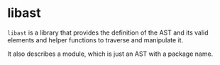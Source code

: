 # libast

`libast` is a library that provides the definition of the AST and its valid elements and helper functions to traverse and manipulate it.

It also describes a module, which is just an AST with a package name. 
